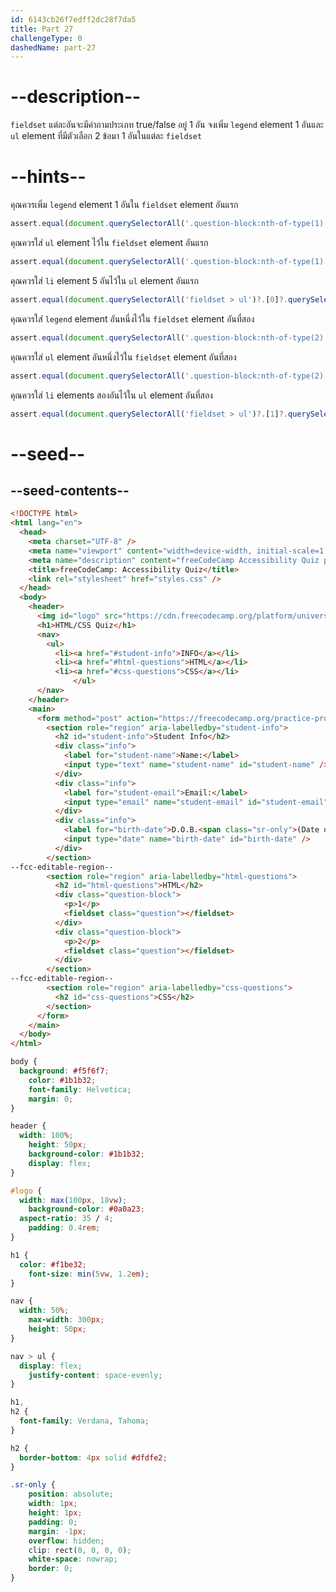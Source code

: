 ```yaml
---
id: 6143cb26f7edff2dc28f7da5
title: Part 27
challengeType: 0
dashedName: part-27
---
```


# --description--

`fieldset` แต่ละอันจะมีคำถามประเภท true/false อยู่ 1 อัน
จงเพิ่ม `legend` element 1 อันและ `ul` element ที่มีตัวเลือก 2 ข้อมา 1 อันในแต่ละ `fieldset`

# --hints--

คุณควรเพิ่ม `legend` element 1 อันใน `fieldset` element อันแรก

```js
assert.equal(document.querySelectorAll('.question-block:nth-of-type(1) > fieldset > legend')?.length, 1);
```

คุณควรใส่ `ul` element ไว้ใน `fieldset` element อันแรก

```js
assert.equal(document.querySelectorAll('.question-block:nth-of-type(1) > fieldset > ul')?.length, 1);
```

คุณควรใส่ `li` element 5 อันไว้ใน `ul` element อันแรก

```js
assert.equal(document.querySelectorAll('fieldset > ul')?.[0]?.querySelectorAll('li')?.length, 2);
```

คุณควรใส่ `legend` element อันหนึ่งไว้ใน `fieldset` element อันที่สอง

```js
assert.equal(document.querySelectorAll('.question-block:nth-of-type(2) > fieldset > legend')?.length, 1);
```

คุณควรใส่ `ul` element อันหนึ่งไว้ใน `fieldset` element อันที่สอง

```js
assert.equal(document.querySelectorAll('.question-block:nth-of-type(2) > fieldset > ul')?.length, 1);
```

คุณควรใส่ `li` elements สองอันไว้ใน `ul` element อันที่สอง

```js
assert.equal(document.querySelectorAll('fieldset > ul')?.[1]?.querySelectorAll('li')?.length, 2);
```

# --seed--

## --seed-contents--

```html
<!DOCTYPE html>
<html lang="en">
  <head>
    <meta charset="UTF-8" />
    <meta name="viewport" content="width=device-width, initial-scale=1.0" />
    <meta name="description" content="freeCodeCamp Accessibility Quiz practice project" />
    <title>freeCodeCamp: Accessibility Quiz</title>
    <link rel="stylesheet" href="styles.css" />
  </head>
  <body>
    <header>
      <img id="logo" src="https://cdn.freecodecamp.org/platform/universal/fcc_primary.svg">
      <h1>HTML/CSS Quiz</h1>
      <nav>
        <ul>
          <li><a href="#student-info">INFO</a></li>
          <li><a href="#html-questions">HTML</a></li>
          <li><a href="#css-questions">CSS</a></li>
			  </ul>
      </nav>
    </header>
    <main>
      <form method="post" action="https://freecodecamp.org/practice-project/accessibility-quiz">
        <section role="region" aria-labelledby="student-info">
          <h2 id="student-info">Student Info</h2>
          <div class="info">
            <label for="student-name">Name:</label>
            <input type="text" name="student-name" id="student-name" />
          </div>
          <div class="info">
            <label for="student-email">Email:</label>
            <input type="email" name="student-email" id="student-email" />
          </div>
          <div class="info">
            <label for="birth-date">D.O.B.<span class="sr-only">(Date of Birth)</span></label>
            <input type="date" name="birth-date" id="birth-date" />
          </div>
        </section>
--fcc-editable-region--
        <section role="region" aria-labelledby="html-questions">
          <h2 id="html-questions">HTML</h2>
          <div class="question-block">
            <p>1</p>
            <fieldset class="question"></fieldset>
          </div>
          <div class="question-block">
            <p>2</p>
            <fieldset class="question"></fieldset>
          </div>
        </section>
--fcc-editable-region--
        <section role="region" aria-labelledby="css-questions">
          <h2 id="css-questions">CSS</h2>
        </section>
      </form>
    </main>
  </body>
</html>

```

```css
body {
  background: #f5f6f7;
	color: #1b1b32;
	font-family: Helvetica;
	margin: 0;
}

header {
  width: 100%;
	height: 50px;
	background-color: #1b1b32;
	display: flex;
}

#logo {
  width: max(100px, 18vw);
	background-color: #0a0a23;
  aspect-ratio: 35 / 4;
	padding: 0.4rem;
}

h1 {
  color: #f1be32;
	font-size: min(5vw, 1.2em);
}

nav {
  width: 50%;
	max-width: 300px;
	height: 50px;
}

nav > ul {
  display: flex;
	justify-content: space-evenly;
}

h1,
h2 {
  font-family: Verdana, Tahoma;
}

h2 {
  border-bottom: 4px solid #dfdfe2;
}

.sr-only {
	position: absolute;
	width: 1px;
	height: 1px;
	padding: 0;
	margin: -1px;
	overflow: hidden;
	clip: rect(0, 0, 0, 0);
	white-space: nowrap;
	border: 0;
}

```
